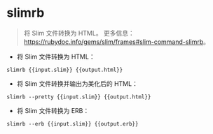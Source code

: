 # slimrb

> 将 Slim 文件转换为 HTML。
> 更多信息：<https://rubydoc.info/gems/slim/frames#slim-command-slimrb>。

- 将 Slim 文件转换为 HTML：

`slimrb {{input.slim}} {{output.html}}`

- 将 Slim 文件转换并输出为美化后的 HTML：

`slimrb --pretty {{input.slim}} {{output.html}}`

- 将 Slim 文件转换为 ERB：

`slimrb --erb {{input.slim}} {{output.erb}}`